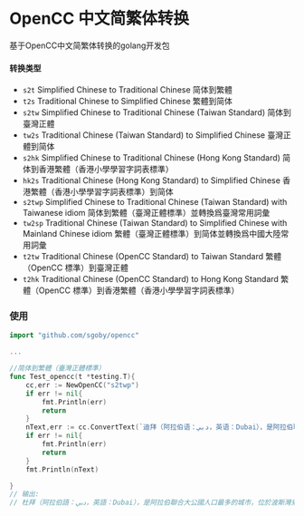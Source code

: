 # OpenCC 中文简繁体转换

基于OpenCC中文简繁体转换的golang开发包

#### 转换类型

* `s2t` Simplified Chinese to Traditional Chinese 简体到繁體
* `t2s` Traditional Chinese to Simplified Chinese 繁體到简体
* `s2tw` Simplified Chinese to Traditional Chinese (Taiwan Standard) 简体到臺灣正體
* `tw2s` Traditional Chinese (Taiwan Standard) to Simplified Chinese 臺灣正體到简体
* `s2hk` Simplified Chinese to Traditional Chinese (Hong Kong Standard) 简体到香港繁體（香港小學學習字詞表標準）
* `hk2s` Traditional Chinese (Hong Kong Standard) to Simplified Chinese 香港繁體（香港小學學習字詞表標準）到简体
* `s2twp` Simplified Chinese to Traditional Chinese (Taiwan Standard) with Taiwanese idiom 简体到繁體（臺灣正體標準）並轉換爲臺灣常用詞彙
* `tw2sp` Traditional Chinese (Taiwan Standard) to Simplified Chinese with Mainland Chinese idiom 繁體（臺灣正體標準）到简体並轉換爲中國大陸常用詞彙
* `t2tw` Traditional Chinese (OpenCC Standard) to Taiwan Standard 繁體（OpenCC 標準）到臺灣正體
* `t2hk` Traditional Chinese (OpenCC Standard) to Hong Kong Standard 繁體（OpenCC 標準）到香港繁體（香港小學學習字詞表標準）

### 使用

```go
import "github.com/sgoby/opencc"

...

//简体到繁體（臺灣正體標準）
func Test_opencc(t *testing.T){
	cc,err := NewOpenCC("s2twp")
	if err != nil{
		fmt.Println(err)
		return
	}
	nText,err := cc.ConvertText(`迪拜（阿拉伯语：دبي，英语：Dubai），是阿拉伯联合酋长国人口最多的城市，位于波斯湾东南海岸，迪拜也是组成阿联酋七个酋长国之一——迪拜酋长国的首都。`)
	if err != nil{
		fmt.Println(err)
		return
	}
	fmt.Println(nText)

}
// 输出:
// 杜拜（阿拉伯語：دبي，英語：Dubai），是阿拉伯聯合大公國人口最多的城市，位於波斯灣東南海岸，杜拜也是組成阿聯酋七個酋長國之一——杜拜酋長國的首都。
```